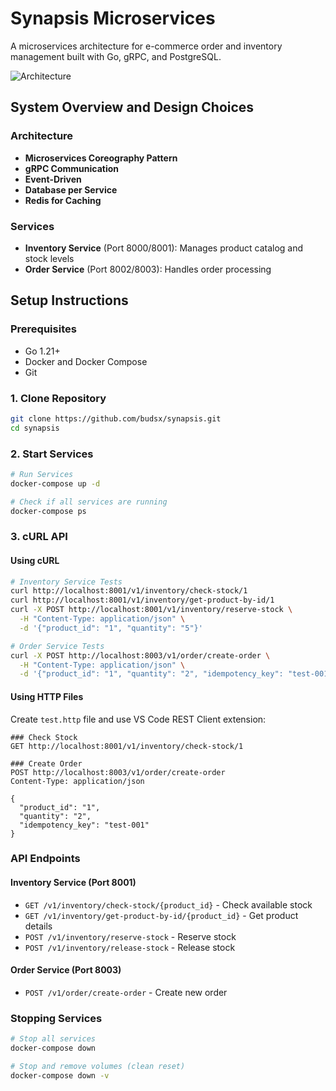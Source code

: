 # Synapsis Microservices

A microservices architecture for e-commerce order and inventory management built with Go, gRPC, and PostgreSQL.

![Architecture](https://i.imgur.com/rXPhvhs.png)

## System Overview and Design Choices

### Architecture
- **Microservices Coreography Pattern**
- **gRPC Communication**
- **Event-Driven**
- **Database per Service**
- **Redis for Caching**

### Services
- **Inventory Service** (Port 8000/8001): Manages product catalog and stock levels
- **Order Service** (Port 8002/8003): Handles order processing

## Setup Instructions

### Prerequisites
- Go 1.21+
- Docker and Docker Compose
- Git

### 1. Clone Repository
```bash
git clone https://github.com/budsx/synapsis.git
cd synapsis
```

### 2. Start Services
```bash
# Run Services
docker-compose up -d

# Check if all services are running
docker-compose ps
```


### 3. cURL API

#### Using cURL
```bash
# Inventory Service Tests
curl http://localhost:8001/v1/inventory/check-stock/1
curl http://localhost:8001/v1/inventory/get-product-by-id/1
curl -X POST http://localhost:8001/v1/inventory/reserve-stock \
  -H "Content-Type: application/json" \
  -d '{"product_id": "1", "quantity": "5"}'

# Order Service Tests
curl -X POST http://localhost:8003/v1/order/create-order \
  -H "Content-Type: application/json" \
  -d '{"product_id": "1", "quantity": "2", "idempotency_key": "test-001"}'
```

#### Using HTTP Files
Create `test.http` file and use VS Code REST Client extension:
```http
### Check Stock
GET http://localhost:8001/v1/inventory/check-stock/1

### Create Order
POST http://localhost:8003/v1/order/create-order
Content-Type: application/json

{
  "product_id": "1",
  "quantity": "2",
  "idempotency_key": "test-001"
}
```

### API Endpoints

#### Inventory Service (Port 8001)
- `GET /v1/inventory/check-stock/{product_id}` - Check available stock
- `GET /v1/inventory/get-product-by-id/{product_id}` - Get product details
- `POST /v1/inventory/reserve-stock` - Reserve stock
- `POST /v1/inventory/release-stock` - Release stock

#### Order Service (Port 8003)
- `POST /v1/order/create-order` - Create new order

### Stopping Services
```bash
# Stop all services
docker-compose down

# Stop and remove volumes (clean reset)
docker-compose down -v
```

